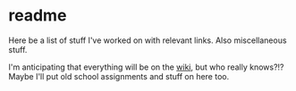 # readme
Here be a list of stuff I've worked on with relevant links. Also miscellaneous stuff.

I'm anticipating that everything will be on the [wiki](https://github.com/nfeliciano/readme/wiki), but who really knows?!? Maybe I'll put old school assignments and stuff on here too.
